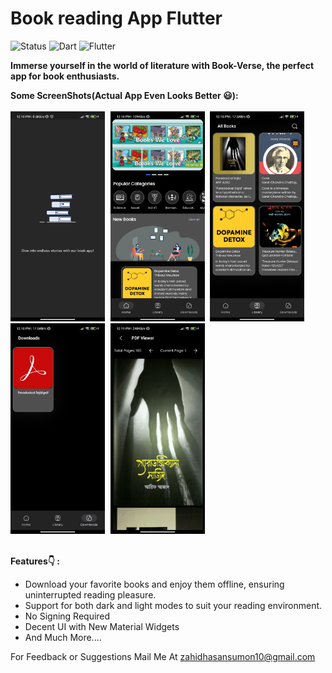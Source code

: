 # Book reading App Flutter
![Status](https://img.shields.io/badge/Status-Active-brightgreen)
![Dart](https://img.shields.io/badge/dart-100%25-brightgreen)
![Flutter](https://img.shields.io/badge/Flutter-Cross%20Platform-blue)



<b>Immerse yourself in the world of literature with Book-Verse, the perfect app for book enthusiasts.</b></br>


<b>Some ScreenShots(Actual App Even Looks Better 😃):</b></br><br>
<kbd>
<img src="https://github.com/ZahidHasanSumon/Book-Verse/blob/main/screenshots/sc1.jpg" width=30% height=30%/>
<img src="https://github.com/ZahidHasanSumon/Book-Verse/blob/main/screenshots/sc2.jpg" width=30% height=30%/>
<img src="https://github.com/ZahidHasanSumon/Book-Verse/blob/main/screenshots/sc3.jpg" width=30% height=30%/>
<img src="https://github.com/ZahidHasanSumon/Book-Verse/blob/main/screenshots/sc4.jpg" width=30% height=30%/>
<img src="https://github.com/ZahidHasanSumon/Book-Verse/blob/main/screenshots/sc5.jpg" width=30% height=30%/>
</kbd>
<br>
<br>

<b>Features👇 : </b>
<ul>
<li>Download your favorite books and enjoy them offline, ensuring uninterrupted reading pleasure.
<li>Support for both dark and light modes to suit your reading environment.
<li>No Signing Required
<li>Decent UI with New Material Widgets
<li>And Much More....
</ul>



<!--  <b>Note:</b> This Project is Much More Improved (i.e. Contains New Features)  -->
For Feedback or Suggestions Mail Me At zahidhasansumon10@gmail.com 

